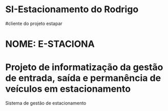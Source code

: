 ﻿# SI-Estacionamento do Rodrigo
 #cliente do projeto estapar
# NOME: E-STACIONA
# Projeto de informatização da gestão de entrada, saída e permanência de veículos em estacionamento
Sistema de gestão de estacionamento
